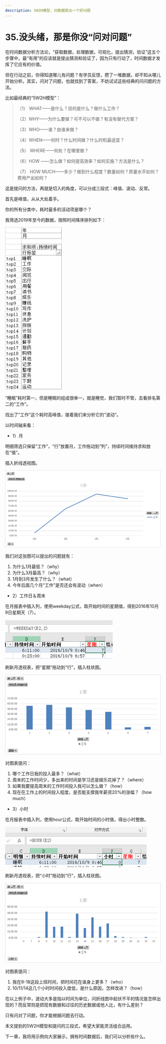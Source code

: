 ```yaml
---
description: 5W2H模型，对数据提出一个好问题
---
```


# 35.没头绪，那是你没“问对问题”

在时间数据分析方法论，“获取数据，处理数据，可视化，提出猜测，验证”这五个步骤中，最“有用”的应该就是提出猜测和验证了，因为只有行动了，时间数据才发挥了它应有的价值。

但在行动之前，你得知道哪儿有问题？有学员反馈，攒了一堆数据，却不知从哪儿开始分析。其实，问对了问题，也就找到了答案，不妨试试这些经典的问问题的方法。

比如最经典的“5W2H模型”：

> （1） WHAT——是什么？目的是什么？做什么工作？
>
> （2）WHY——为什么要做？可不可以不做？有没有替代方案？
>
> （3）WHO——谁？由谁来做？
>
> （4）WHEN——何时？什么时间做？什么时机最适宜？
>
> （5） WHERE——何处？在哪里做？
>
> （6）HOW ——怎么做？如何提高效率？如何实施？方法是什么？
>
> （7） HOW MUCH——多少？做到什么程度？数量如何？质量水平如何？费用产出如何？

这是提问的方法，再就是切入的角度，可以分成三段式：峰值、波动、反常。

首先是峰值，从从大处着手。

你的所有分类中，耗时最多的活动项是哪个？

我筛选2019年至今的数据，按照时间降序排列如下：

![](../.gitbook/assets/tu-pian%20%286%29.png)

“睡眠”耗时第一，但是睡眠的组成很单一，就是睡觉，我们暂时不管，去看排名第二的“工作”。

找出了“工作”这个耗时高峰值，接着我们来分析它的“波动”。

以时间轴来看：

* 1）月

明细筛选只保留“工作”，“行”放置月，工作拖动到“列”，持续时间维持求和放在“值”。

插入折线透视图。

![](../.gitbook/assets/tu-pian%20%28130%29.png)

我们对这张图可以提出的问题就有：

1. 为什么1月最低？（why）
2. 为什么3月最高？（why）
3. 1月到3月发生了什么？（what）
4. 今年后面几个月“工作”是否还会有波动（when）

* 2）工作日＆周末

在月报表中插入列，使用weekday公式，取开始时间的星期值，得到2016年10月9日星期天（7）。

![](../.gitbook/assets/tu-pian%20%283%29.png)

刷新月透视表，把“星期”拖动到“行”，插入柱状图。

![](../.gitbook/assets/tu-pian%20%28112%29.png)

对图表提问：

1. 哪个工作日我的投入最多？（what）
2. 周末的工作时间少，多出来的时间是学习还是娱乐花掉了？（where）
3. 如果我要提高周末的工作时间投入我可以怎么做？（how）
4. 现在在工作上的时间投入程度，是否能支撑我年薪资20%的涨幅？（how much）

* 3）小时

在月报表中插入列，使用hour公式，取开始时间的小时值，得出小时整数。

![](../.gitbook/assets/tu-pian%20%2869%29.png)

刷新月透视表，把“小时”拖动到“行”，插入柱状图。

![](../.gitbook/assets/tu-pian%20%2899%29.png)

对图表提问：

1. 我在9-18这段上班时间，把时间花在谁身上更多？（who）
2. 10/11/14这几个小时时间投入度低，是什么原因，怎样改进？（how）

在以上例子中，波动大多是指以时间为单位，问折线图中起伏不平的情况是怎样出现的？而反常则是把现有数据和过往的历史数据或他人比，有什么差别？

只有问对了问题，你才能根据问题去行动。

本文提到的5W2H模型和提问的三段式，希望大家能灵活组合运用。

下一章，我将用示例向大家展示，拥有时间数据后，我们可以分析些什么。

